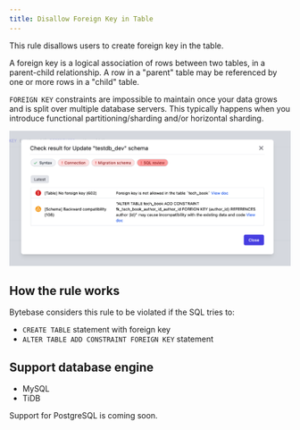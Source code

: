 ```yaml
---
title: Disallow Foreign Key in Table
---
```


This rule disallows users to create foreign key in the table.

A foreign key is a logical association of rows between two tables, in a parent-child relationship. A row in a "parent" table may be referenced by one or more rows in a "child" table.

`FOREIGN KEY` constraints are impossible to maintain once your data grows and is split over multiple database servers. This typically happens when you introduce functional partitioning/sharding and/or horizontal sharding.

![schema-review-table-no-fk](/static/docs/schema-review-table-no-fk.webp)

## How the rule works

Bytebase considers this rule to be violated if the SQL tries to:

- `CREATE TABLE` statement with foreign key
- `ALTER TABLE ADD CONSTRAINT FOREIGN KEY` statement

## Support database engine

- MySQL
- TiDB

Support for PostgreSQL is coming soon.
